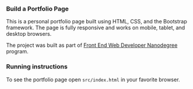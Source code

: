 ### Build a Portfolio Page

This is a personal portfolio page built using HTML, CSS, and the Bootstrap framework. The page is fully responsive and works on mobile, tablet, and desktop browsers.

The project was built as part of [Front End Web Developer Nanodegree](https://www.udacity.com/course/front-end-web-developer-nanodegree--nd001) program.

### Running instructions

To see the portfolio page open `src/index.html` in your favorite browser.
